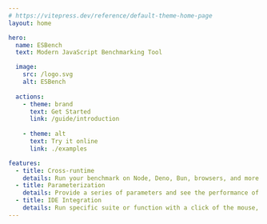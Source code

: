 ```yaml
---
# https://vitepress.dev/reference/default-theme-home-page
layout: home

hero:
  name: ESBench
  text: Modern JavaScript Benchmarking Tool

  image:
    src: /logo.svg
    alt: ESBench
    
  actions:
    - theme: brand
      text: Get Started
      link: /guide/introduction
      
    - theme: alt
      text: Try it online
      link: ./examples

features:
  - title: Cross-runtime
    details: Run your benchmark on Node, Deno, Bun, browsers, and more...
  - title: Parameterization
    details: Provide a series of parameters and see the performance of each combination.
  - title: IDE Integration
    details: Run specific suite or function with a click of the mouse, support WebStorm and VSCode.
---
```


